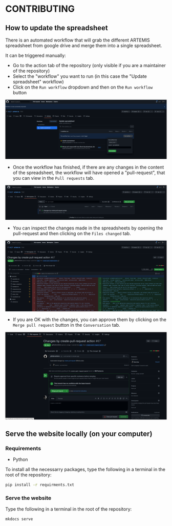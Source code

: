 # CONTRIBUTING

## How to update the spreadsheet

There is an automated workflow that will grab the different ARTEMIS spreadsheet
from google drive and merge them into a single spreadsheet.

It can be triggered manually:

- Go to the action tab of the repository (only visible if you are a maintainer of the repository)
- Select the "workflow" you want to run (in this case the "Update spreadsheet" workflow)
- Click on the `Run workflow` dropdown and then on the `Run workflow` button

![run_manually](./images/run_manually.png)

- Once the workflow has finished, if there are any changes in the content of the spreadsheet,
  the workflow will have opened a "pull-request", that you can view in the `Pull requests` tab.

![view_changes](./images/view_changes.png)

- You can inspect the changes made in the spreadsheets by opening the pull-request
  and then clicking on the `Files changed` tab.

![inspect_changes](./images/inspect_changes.png)

- If you are OK with the changes, you can approve them by clicking on the `Merge pull request` button
  in the `Conversation` tab.

![merge](./images/merge.png)


## Serve the website locally (on your computer)

### Requirements

- Python

To install all the necessarry packages,
type the following in a terminal in the root of the repository:

```bash
pip install -r requirments.txt
```

### Serve the website

Type the following in a terminal in the root of the repository:

```bash
mkdocs serve
```